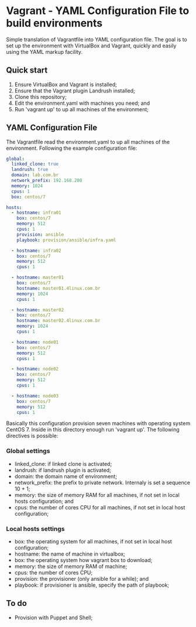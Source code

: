 # Vagrant - YAML Configuration File to build environments

Simple translation of Vagrantfile into YAML configuration file.
The goal is to set up the environment with VirtualBox and Vagrant, quickly and easily using the YAML markup facility.

## Quick start

1. Ensure VirtualBox and Vagrant is installed;
2. Ensure that the Vagrant plugin Landrush installed;
3. Clone this repository;
4. Edit the environment.yaml with machines you need; and
5. Run 'vagrant up' to up all machines of the environment;

## YAML Configuration File

The Vagrantfile read the environment.yaml to up all machines of the environment.
Following the example configuration file:

```yaml
global:
  linked_clone: true
  landrush: true
  domain: lab.com.br
  network_prefix: 192.168.200
  memory: 1024
  cpus: 1
  box: centos/7

hosts:
  - hostname: infra01
    box: centos/7
    memory: 512
    cpus: 1
    provision: ansible
    playbook: provision/ansible/infra.yaml

  - hostname: infra02
    box: centos/7
    memory: 512
    cpus: 1

  - hostname: master01
    box: centos/7
    hostname: master01.4linux.com.br
    memory: 1024
    cpus: 1

  - hostname: master02
    box: centos/7
    hostname: master02.4linux.com.br
    memory: 1024
    cpus: 1

  - hostname: node01
    box: centos/7
    memory: 512
    cpus: 1

  - hostname: node02
    box: centos/7
    memory: 512
    cpus: 1

  - hostname: node03
    box: centos/7
    memory: 512
    cpus: 1
```

Basically this configuration provision seven machines with operating system CentOS 7.
Inside in this directory enough run 'vagrant up'.
The following directives is possible:

### Global settings

- linked_clone: if linked clone is activated;
- landrush: if landrush plugin is activated;
- domain: the domain name of environment;
- network_prefix: the prefix to private network. Internaly is set a sequence 10 + 1;
- memory: the size of memory RAM for all machines, if not set in local hosts configuration; and
- cpus: the number of cores CPU for all machines, if not set in local host configuration;

### Local hosts settings

- box: the operating system for all machines, if not set in local host configuration;
- hostname: the name of machine in virtualbox;
- box: the operating system how vagrant box to download;
- memory: the size of memory RAM of machine;
- cpus: the number of cores CPU;
- provision: the provisioner (only ansible for a while); and
- playbook: if provisioner is ansible, specify the path of playbook;

## To do

- Provision with Puppet and Shell;
